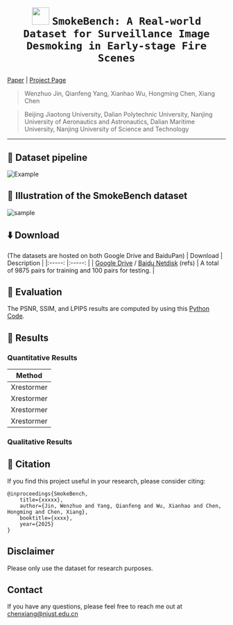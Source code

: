 # <p align=center> <img src="https://github.com/user-attachments/assets/c98f3f48-ab08-4e34-9b51-4b88ca880be7" width="40" height="40"> `SmokeBench: A Real-world Dataset for Surveillance Image Desmoking in Early-stage Fire Scenes`
[Paper](https://xxxxxxxxxxx) | [Project Page](https://github.com/xxxxxxx) 

> Wenzhuo Jin, Qianfeng Yang, Xianhao Wu, Hongming Chen, Xiang Chen

>Beijing Jiaotong University, Dalian Polytechnic University, Nanjing University of Aeronautics and Astronautics, Dalian Maritime University, Nanjing University of Science and Technology
---
## :hammer: Dataset pipeline
![Example](https://github.com/user-attachments/assets/56269b19-0c2a-47b4-a4ac-4e5bf4ed3073)

## :date: Illustration of the SmokeBench dataset
![sample](https://github.com/user-attachments/assets/963be778-f7cd-49c8-94fb-e7010692d1dc)

## ⬇️ Download
(The datasets are hosted on both Google Drive and BaiduPan)
| Download | Description | 
|:-----: |:-----: |
| [Google Drive](https://drive.google.com/file/d/1NfusIRKwB9el2TpD2xYMOB1fIxPf8PW8/view?usp=drive_link) / [Baidu Netdisk]( https://pan.baidu.com/s/15mE9RGq8PgkD5WVlidSvfw) (refs) | A total of 9875 pairs for training and 100 pairs for testing. |

## 🎯 Evaluation 

The PSNR, SSIM, and LPIPS results are computed by using this [Python Code](evaluation.py).
## 🎨 Results
### Quantitative Results
| Method | 
|:-----: |
|Xrestormer|
|Xrestormer|
|Xrestormer|
|Xrestormer|
### Qualitative Results

## 🤗 Citation
If you find this project useful in your research, please consider citing:
```
@inproceedings{SmokeBench,
    title={xxxxx},
    author={Jin, Wenzhuo and Yang, Qianfeng and Wu, Xianhao and Chen, Hongming and Chen, Xiang},
    booktitle={xxxx},
    year={2025}
}
```

## Disclaimer
Please only use the dataset for research purposes.

## Contact
If you have any questions, please feel free to reach me out at chenxiang@njust.edu.cn
